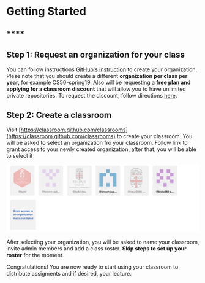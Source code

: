 # Getting Started

## \*\*\*\*

## Step 1: Request an organization for your class

You can follow instructions [GitHub's instruction](https://help.github.com/articles/creating-a-new-organization-from-scratch/) to create your organization. Plese note that you should create a different **organization per class per year,** for example CS50-spring19. Also will be requesting a **free plan and applying for a classroom discount** that will allow you to have  unlimited private repositories. To request the discount, follow directions [here](https://help.github.com/articles/applying-for-a-classroom-discount/).

## Step 2: Create a classroom

Visit [https://classroom.github.com/classrooms](https://classroom.github.com/classrooms) to create your classroom. You will be asked to select an organization fro your classroom. Follow link to grant access to your newly created organization, after that, you will be able to select it

![](../.gitbook/assets/image%20%2814%29.png)

After selecting your organization, you will be asked to name your classroom, invite admin members and add a class roster. **Skip steps to set up your roster** for the moment. 

Congratulations! You are now ready to start using your classroom to distribute assigments and  if desired, your lecture.





